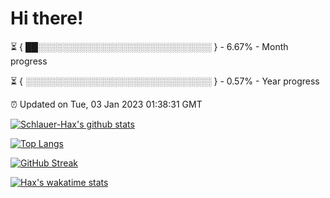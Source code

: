 # Hi there!

⏳ { ██░░░░░░░░░░░░░░░░░░░░░░░░░░░░ } - 6.67% - Month progress

⏳ { ░░░░░░░░░░░░░░░░░░░░░░░░░░░░░░ } - 0.57% - Year progress

⏰ Updated on Tue, 03 Jan 2023 01:38:31 GMT


[![Schlauer-Hax's github stats](https://github-readme-stats.vercel.app/api?username=Schlauer-Hax&show_icons=true&theme=dark&count_private=true)](https://github.com/Schlauer-Hax)


[![Top Langs](https://github-readme-stats.vercel.app/api/top-langs/?username=Schlauer-Hax&layout=compact&theme=dark)](https://github.com/Schlauer-Hax?tab=repositories)

[![GitHub Streak](https://streak-stats.demolab.com?user=Schlauer-Hax&theme=dark)](https://git.io/streak-stats)

[![Hax's wakatime stats](https://github-readme-stats.vercel.app/api/wakatime?username=Hax&theme=dark)](https://wakatime.com/@Hax)

